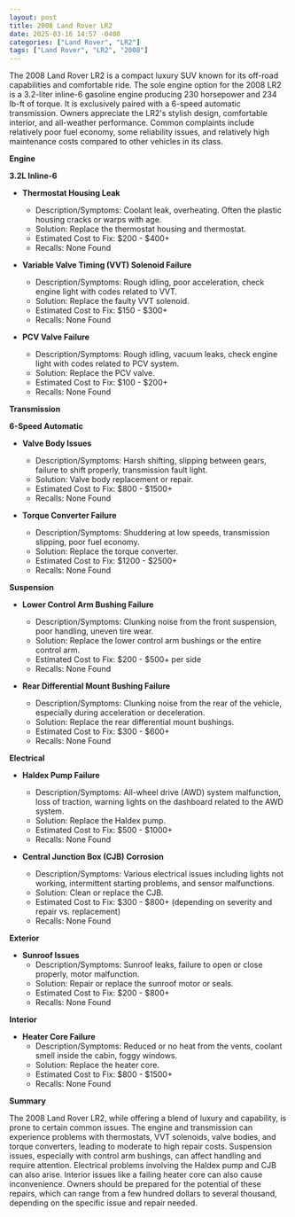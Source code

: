 ```yaml
---
layout: post
title: 2008 Land Rover LR2
date: 2025-03-16 14:57 -0400
categories: ["Land Rover", "LR2"]
tags: ["Land Rover", "LR2", "2008"]
---
```

The 2008 Land Rover LR2 is a compact luxury SUV known for its off-road capabilities and comfortable ride. The sole engine option for the 2008 LR2 is a 3.2-liter inline-6 gasoline engine producing 230 horsepower and 234 lb-ft of torque. It is exclusively paired with a 6-speed automatic transmission. Owners appreciate the LR2's stylish design, comfortable interior, and all-weather performance. Common complaints include relatively poor fuel economy, some reliability issues, and relatively high maintenance costs compared to other vehicles in its class.

**Engine**

**3.2L Inline-6**
* **Thermostat Housing Leak**
    * Description/Symptoms: Coolant leak, overheating. Often the plastic housing cracks or warps with age.
    * Solution: Replace the thermostat housing and thermostat.
    * Estimated Cost to Fix: $200 - $400+
    * Recalls: None Found

* **Variable Valve Timing (VVT) Solenoid Failure**
    * Description/Symptoms: Rough idling, poor acceleration, check engine light with codes related to VVT.
    * Solution: Replace the faulty VVT solenoid.
    * Estimated Cost to Fix: $150 - $300+
    * Recalls: None Found

* **PCV Valve Failure**
    * Description/Symptoms: Rough idling, vacuum leaks, check engine light with codes related to PCV system.
    * Solution: Replace the PCV valve.
    * Estimated Cost to Fix: $100 - $200+
    * Recalls: None Found

**Transmission**

**6-Speed Automatic**
* **Valve Body Issues**
    * Description/Symptoms: Harsh shifting, slipping between gears, failure to shift properly, transmission fault light.
    * Solution: Valve body replacement or repair.
    * Estimated Cost to Fix: $800 - $1500+
    * Recalls: None Found

* **Torque Converter Failure**
    * Description/Symptoms: Shuddering at low speeds, transmission slipping, poor fuel economy.
    * Solution: Replace the torque converter.
    * Estimated Cost to Fix: $1200 - $2500+
    * Recalls: None Found

**Suspension**

* **Lower Control Arm Bushing Failure**
    * Description/Symptoms: Clunking noise from the front suspension, poor handling, uneven tire wear.
    * Solution: Replace the lower control arm bushings or the entire control arm.
    * Estimated Cost to Fix: $200 - $500+ per side
    * Recalls: None Found

* **Rear Differential Mount Bushing Failure**
    * Description/Symptoms: Clunking noise from the rear of the vehicle, especially during acceleration or deceleration.
    * Solution: Replace the rear differential mount bushings.
    * Estimated Cost to Fix: $300 - $600+
    * Recalls: None Found

**Electrical**

* **Haldex Pump Failure**
    * Description/Symptoms: All-wheel drive (AWD) system malfunction, loss of traction, warning lights on the dashboard related to the AWD system.
    * Solution: Replace the Haldex pump.
    * Estimated Cost to Fix: $500 - $1000+
    * Recalls: None Found

* **Central Junction Box (CJB) Corrosion**
    * Description/Symptoms: Various electrical issues including lights not working, intermittent starting problems, and sensor malfunctions.
    * Solution: Clean or replace the CJB.
    * Estimated Cost to Fix: $300 - $800+ (depending on severity and repair vs. replacement)
    * Recalls: None Found

**Exterior**

* **Sunroof Issues**
    * Description/Symptoms: Sunroof leaks, failure to open or close properly, motor malfunction.
    * Solution: Repair or replace the sunroof motor or seals.
    * Estimated Cost to Fix: $200 - $800+
    * Recalls: None Found

**Interior**

* **Heater Core Failure**
    * Description/Symptoms: Reduced or no heat from the vents, coolant smell inside the cabin, foggy windows.
    * Solution: Replace the heater core.
    * Estimated Cost to Fix: $800 - $1500+
    * Recalls: None Found

**Summary**

The 2008 Land Rover LR2, while offering a blend of luxury and capability, is prone to certain common issues. The engine and transmission can experience problems with thermostats, VVT solenoids, valve bodies, and torque converters, leading to moderate to high repair costs. Suspension issues, especially with control arm bushings, can affect handling and require attention. Electrical problems involving the Haldex pump and CJB can also arise. Interior issues like a failing heater core can also cause inconvenience. Owners should be prepared for the potential of these repairs, which can range from a few hundred dollars to several thousand, depending on the specific issue and repair needed.

